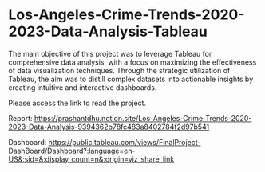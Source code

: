 # Los-Angeles-Crime-Trends-2020-2023-Data-Analysis-Tableau

The main objective of this project was to leverage Tableau for comprehensive data analysis, with a focus on maximizing the effectiveness of data visualization techniques. Through the strategic utilization of Tableau, the aim was to distill complex datasets into actionable insights by creating intuitive and interactive dashboards.

Please access the link to read the project.

Report: https://prashantdhu.notion.site/Los-Angeles-Crime-Trends-2020-2023-Data-Analysis-9394362b78fc483a8402784f2d97b541

Dashboard: https://public.tableau.com/views/FinalProject-DashBoard/Dashboard?:language=en-US&:sid=&:display_count=n&:origin=viz_share_link
